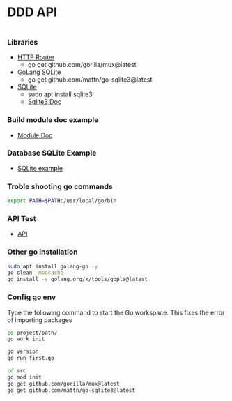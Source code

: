# DDD API

```sh
```

### Libraries
- [HTTP Router](https://github.com/gorilla/mux)
  - go get github.com/gorilla/mux@latest
- [GoLang SQLite](https://github.com/mattn/go-sqlite3)
  - go get github.com/mattn/go-sqlite3@latest
- [SQLite](https://www.sqlite.org/docs.html)
	- sudo apt install sqlite3
	- [Sqlite3 Doc](https://github.com/GustavoViniciusdeMorais/Database_Studies/tree/sqlite)

### Build module doc example
- [Module Doc](./CreatingModule.md)
### Database SQLite Example
- [SQLite example](./DB.md)
### Troble shooting go commands
```sh
export PATH=$PATH:/usr/local/go/bin
```
### API Test
- [API](./api.md)
### Other go installation
```sh
sudo apt install golang-go -y
go clean -modcache
go install -v golang.org/x/tools/gopls@latest
```

### Config go env
Type the following command to start the Go workspace.
This fixes the error of importing packages
```sh
cd project/path/
go work init
```

```sh
go version
go run first.go
```

```sh
cd src
go mod init
go get github.com/gorilla/mux@latest
go get github.com/mattn/go-sqlite3@latest
```

